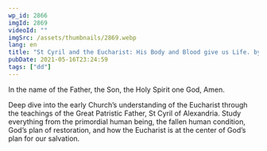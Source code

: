 ```yaml
---
wp_id: 2866
imgId: 2869
videoId: ""
imgSrc: /assets/thumbnails/2869.webp
lang: en
title: "St Cyril and the Eucharist: His Body and Blood give us Life. by Fr. Anthony Mourad"
pubDate: 2021-05-16T23:24:59
tags: ["dd"]
---
```


<p>In the name of the Father, the Son, the Holy Spirit one God, Amen.</p>
<p>Deep dive into the early Church’s understanding of the Eucharist through the teachings of the Great Patristic Father, St Cyril of Alexandria. Study everything from the primordial human being, the fallen human condition, God’s plan of restoration, and how the Eucharist is at the center of God’s plan for our salvation.</p>
